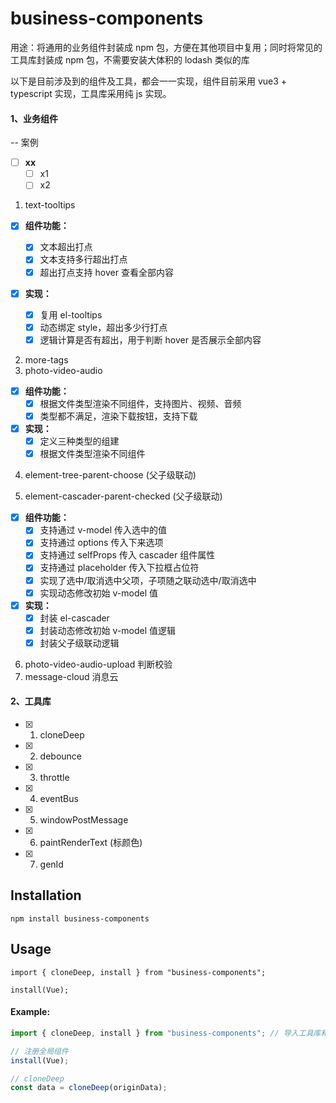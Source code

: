 # business-components

用途：将通用的业务组件封装成 npm 包，方便在其他项目中复用；同时将常见的工具库封装成 npm 包，不需要安装大体积的 lodash 类似的库

以下是目前涉及到的组件及工具，都会一一实现，组件目前采用 vue3 + typescript 实现，工具库采用纯 js 实现。

#### 1、业务组件

-- 案例

- [ ] **xx**
  - [ ] x1
  - [ ] x2

1. text-tooltips

- [x] **组件功能：**
  - [x] 文本超出打点
  - [x] 文本支持多行超出打点
  - [x] 超出打点支持 hover 查看全部内容
- [x] **实现：**

  - [x] 复用 el-tooltips
  - [x] 动态绑定 style，超出多少行打点
  - [x] 逻辑计算是否有超出，用于判断 hover 是否展示全部内容

2. more-tags
3. photo-video-audio

- [x] **组件功能：**
  - [x] 根据文件类型渲染不同组件，支持图片、视频、音频
  - [x] 类型都不满足，渲染下载按钮，支持下载
- [x] **实现：**
  - [x] 定义三种类型的组建
  - [x] 根据文件类型渲染不同组件

4. element-tree-parent-choose (父子级联动)

5. element-cascader-parent-checked (父子级联动)

- [x] **组件功能：**
  - [x] 支持通过 v-model 传入选中的值
  - [x] 支持通过 options 传入下来选项
  - [x] 支持通过 selfProps 传入 cascader 组件属性
  - [x] 支持通过 placeholder 传入下拉框占位符
  - [x] 实现了选中/取消选中父项，子项随之联动选中/取消选中
  - [x] 实现动态修改初始 v-model 值
- [x] **实现：**
  - [x] 封装 el-cascader
  - [x] 封装动态修改初始 v-model 值逻辑
  - [x] 封装父子级联动逻辑

6. photo-video-audio-upload 判断校验
7. message-cloud 消息云

#### 2、工具库

- [x] 1. cloneDeep
- [x] 2. debounce
- [x] 3. throttle
- [x] 4. eventBus
- [x] 5. windowPostMessage
- [x] 6. paintRenderText (标颜色)
- [x] 7. genId

## Installation

```
npm install business-components
```

## Usage

`import { cloneDeep, install } from "business-components";`

`install(Vue);`

#### Example:

```javascript
import { cloneDeep, install } from "business-components"; // 导入工具库和组件

// 注册全局组件
install(Vue);

// cloneDeep
const data = cloneDeep(originData);
```
